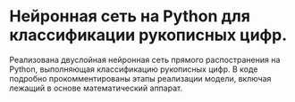 # Нейронная сеть на Python для классификации рукописных цифр.

Реализована двуслойная нейронная сеть прямого распостранения на Python, выполняющая классификацию рукописных цифр.
В коде подробно прокомментированы этапы реализации модели, включая лежащий в основе математический аппарат.



